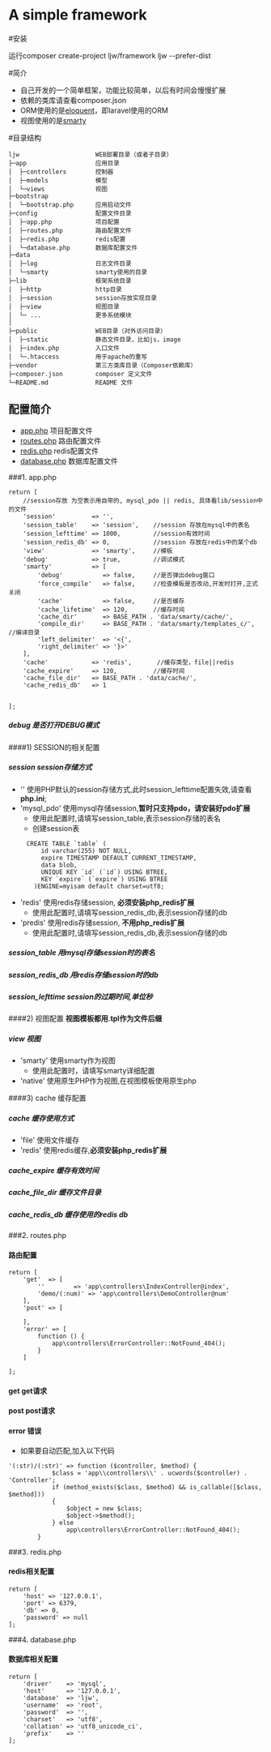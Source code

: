 # A simple framework

#安装

运行composer create-project ljw/framework ljw --prefer-dist

#简介
* 自己开发的一个简单框架，功能比较简单，以后有时间会慢慢扩展
* 依赖的类库请查看composer.json
* ORM使用的是[eloquent](https://laravel.com/docs/5.4/eloquent)，即laravel使用的ORM
* 视图使用的是[smarty](http://www.smarty.net/)

#目录结构
~~~
ljw                     WEB部署目录（或者子目录）
├─app                   应用目录
│  ├─controllers        控制器
│  ├─models             模型
│  └─views              视图  
├─bootstrap             
│  └─bootstrap.php      应用启动文件
├─config                配置文件目录
│  ├─app.php            项目配置
│  ├─routes.php         路由配置文件
│  ├─redis.php          redis配置
│  └─database.php       数据库配置文件
├─data
│  ├─log                日志文件目录
│  └─smarty             smarty使用的目录
├─lib                   框架系统目录
│  ├─http               http目录
│  ├─session            session存放实现目录
│  ├─view               视图目录
│  └─ ...               更多系统模块
│
├─public                WEB目录（对外访问目录）
│  ├─static             静态文件目录，比如js，image
│  ├─index.php          入口文件
│  └─.htaccess          用于apache的重写
├─vendor                第三方类库目录（Composer依赖库）
├─composer.json         composer 定义文件
└─README.md             README 文件
~~~
## 配置简介

* [app.php](#app.php)           项目配置文件
* [routes.php](#routes.php)       路由配置文件
* [redis.php](#redis.php)          redis配置文件
* [database.php](#database.php)       数据库配置文件

###1. app.php 
~~~
return [
    //session存放 为空表示用自带的, mysql_pdo || redis, 具体看lib/session中的文件
    'session'          => '',
    'session_table'    => 'session',    //session 存放在mysql中的表名
    'session_lefttime' => 1000,         //session有效时间
    'session_redis_db' => 0,            //session 存放在redis中的某个db
    'view'             => 'smarty',     //模板
    'debug'            => true,         //调试模式
    'smarty'           => [
        'debug'           => false,     //是否弹出debug窗口
        'force_compile'   => false,     //检查模板是否改动,开发时打开,正式 关闭
        'cache'           => false,     //是否缓存
        'cache_lifetime'  => 120,       //缓存时间
        'cache_dir'       => BASE_PATH . 'data/smarty/cache/',
        'compile_dir'     => BASE_PATH . 'data/smarty/templates_c/', //编译目录
        'left_delimiter'  => '<{',
        'right_delimiter' => '}>'
    ],
    'cache'            => 'redis',       //缓存类型，file||redis
    'cache_expire'     => 120,          //缓存时间
    'cache_file_dir'   => BASE_PATH . 'data/cache/',
    'cache_redis_db'   => 1


];
~~~
##### debug   是否打开DEBUG模式

####1) SESSION的相关配置
##### session session存储方式
* ''             使用PHP默认的session存储方式,此时session_lefttime配置失效,请查看**php.ini**;
* 'mysql_pdo'    使用mysql存储session,**暂时只支持pdo，请安装好pdo扩展**
    * 使用此配置时,请填写session_table,表示session存储的表名
    * 创建session表
~~~
     CREATE TABLE `table` (
         id varchar(255) NOT NULL,
         expire TIMESTAMP DEFAULT CURRENT_TIMESTAMP,
         data blob,
         UNIQUE KEY `id` (`id`) USING BTREE,
         KEY `expire` (`expire`) USING BTREE
       )ENGINE=myisam default charset=utf8;
~~~
* 'redis'        使用redis存储session, **必须安装php_redis扩展**
    * 使用此配置时,请填写session_redis_db,表示session存储的db   
* 'predis'       使用redis存储session, **不用php_redis扩展**
    * 使用此配置时,请填写session_redis_db,表示session存储的db
    
##### session_table 用mysql存储session时的表名
##### session_redis_db 用redis存储session时的db
##### session_lefttime session的过期时间,单位秒

####2) 视图配置
**视图模板都用.tpl作为文件后缀**
##### view 视图
* 'smarty'  使用smarty作为视图
    * 使用此配置时，请填写smarty详细配置
* 'native'  使用原生PHP作为视图,在视图模板使用原生php

####3) cache   缓存配置
##### cache  缓存使用方式
* 'file'    使用文件缓存
* 'redis'   使用redis缓存,**必须安装php_redis扩展**

##### cache_expire   缓存有效时间
##### cache_file_dir 缓存文件目录
##### cache_redis_db 缓存使用的redis db
###2. routes.php 
#### 路由配置
~~~
return [
    'get'  => [
        ''        => 'app\controllers\IndexController@index',
        'demo/(:num)' => 'app\controllers\DemoController@num'
    ],
    'post' => [

    ],
    'error' => [
        function () {
            app\controllers\ErrorController::NotFound_404();
        }
    ]

];
~~~
#### get    get请求
#### post   post请求
#### error  错误

* 如果要自动匹配,加入以下代码
~~~
'(:str)/(:str)' => function ($controller, $method) {
            $class = 'app\\controllers\\' . ucwords($controller) . 'Controller';
            if (method_exists($class, $method) && is_callable([$class, $method]))
            {
                $object = new $class;
                $object->$method();
            } else
                app\controllers\ErrorController::NotFound_404();
        }
~~~

###3.    redis.php
####    redis相关配置
~~~
return [
    'host' => '127.0.0.1',
    'port' => 6379,
    'db' => 0,
    'password' => null
];
~~~
###4.    database.php
####    数据库相关配置

~~~
return [
    'driver'    => 'mysql',
    'host'      => '127.0.0.1',
    'database'  => 'ljw',
    'username'  => 'root',
    'password'  => '',
    'charset'   => 'utf8',
    'collation' => 'utf8_unicode_ci',
    'prefix'    => ''
];
~~~


